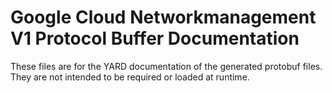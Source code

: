 # Google Cloud Networkmanagement V1 Protocol Buffer Documentation

These files are for the YARD documentation of the generated protobuf files.
They are not intended to be required or loaded at runtime.
